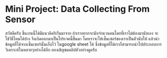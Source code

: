 # Mini Project: Data Collecting From Sensor


สวัสดีครับ ชิ้นงานนี้ได้มีแนวคิดริเริ่มมาจาก ถ้าเราอยากจะนับจำนวนคนโดยที่เราไม่ต้องมานับเอง จะใช้วิธีไหนได้บ้าง
จึงเกิดออกมาเป็นโปรเจคนี้ขึ้นมา โดยเราจะให้เซ็นเซอร์ของเราเป็นตัวนับให้ แล้วนำข้อมูลที่ได้จากเซ็นเซอร์นั้นเก็บไว้
ในgoogle sheet ได้ ซึ่งข้อมูลที่ได้เราก็สามารถนำไปประกอบการวิเคราะห์ในหลายๆอย่างได้อีก 
ลองเชิญชมคลิปตัวอย่างดูครับ
